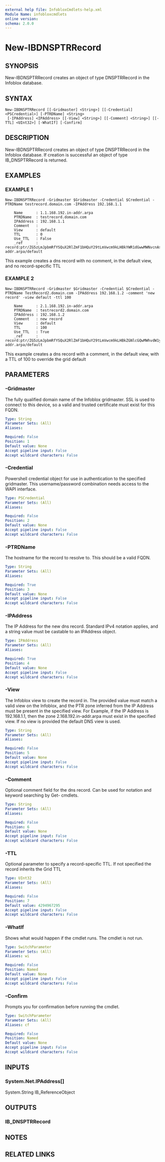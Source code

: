 ```yaml
---
external help file: InfobloxCmdlets-help.xml
Module Name: infobloxcmdlets
online version: 
schema: 2.0.0
---
```


# New-IBDNSPTRRecord

## SYNOPSIS
New-IBDNSPTRRecord creates an object of type DNSPTRRecord in the Infoblox database.

## SYNTAX

```
New-IBDNSPTRRecord [[-Gridmaster] <String>] [[-Credential] <PSCredential>] [-PTRDName] <String>
 [-IPAddress] <IPAddress> [[-View] <String>] [[-Comment] <String>] [[-TTL] <UInt32>] [-WhatIf] [-Confirm]
```

## DESCRIPTION
New-IBDNSPTRRecord creates an object of type DNSPTRRecord in the Infoblox database. 
If creation is successful an object of type IB_DNSPTRRecord is returned.

## EXAMPLES

###  EXAMPLE 1 
```
New-IBDNSPTRRecord -Gridmaster $Gridmaster -Credential $Credential -PTRDName testrecord.domain.com -IPAddress 192.168.1.1

	Name      : 1.1.168.192.in-addr.arpa
	PTRDName  : testrecord.domain.com
	IPAddress : 192.168.1.1
	Comment   :
	View      : default
	TTL       : 0
	Use_TTL   : False
	_ref      : record:ptr/ZG5zLmJpbmRfYSQuX2RlZmF1bHQuY29tLmVwcm9kLHBkYWR1dGwwMWNvcnAsMTAuOTYuMTA1LjE5MQ:1.1.168.192.in-addr.arpa/default
```
This example creates a dns record with no comment, in the default view, and no record-specific TTL

###  EXAMPLE 2 
```
New-IBDNSPTRRecord -Gridmaster $Gridmaster -Credential $Credential -PTRDName TestRecord2.domain.com -IPAddress 192.168.1.2 -comment 'new record' -view default -ttl 100

	Name      : 2.1.168.192.in-addr.arpa
	PTRDName  : testrecord2.domain.com
	IPAddress : 192.168.1.2
	Comment   : new record
	View      : default
	TTL       : 100
	Use_TTL   : True
	_ref      : record:ptr/ZG5zLmJpbmRfYSQuX2RlZmF1bHQuY29tLmVwcm9kLHBkZGNlcGQwMWhvdW1yaWIsMTAuNzUuMTA4LjE4MA:2.1.168.192.in-addr.arpa/default
```

This example creates a dns record with a comment, in the default view, with a TTL of 100 to override the grid default

## PARAMETERS

### -Gridmaster
The fully qualified domain name of the Infoblox gridmaster. 
SSL is used to connect to this device, so a valid and trusted certificate must exist for this FQDN.

```yaml
Type: String
Parameter Sets: (All)
Aliases: 

Required: False
Position: 1
Default value: None
Accept pipeline input: False
Accept wildcard characters: False
```

### -Credential
Powershell credential object for use in authentication to the specified gridmaster. 
This username/password combination needs access to the WAPI interface.

```yaml
Type: PSCredential
Parameter Sets: (All)
Aliases: 

Required: False
Position: 2
Default value: None
Accept pipeline input: False
Accept wildcard characters: False
```

### -PTRDName
The hostname for the record to resolve to. 
This should be a valid FQDN.

```yaml
Type: String
Parameter Sets: (All)
Aliases: 

Required: True
Position: 3
Default value: None
Accept pipeline input: False
Accept wildcard characters: False
```

### -IPAddress
The IP Address for the new dns record. 
Standard IPv4 notation applies, and a string value must be castable to an IPAddress object.

```yaml
Type: IPAddress
Parameter Sets: (All)
Aliases: 

Required: True
Position: 4
Default value: None
Accept pipeline input: False
Accept wildcard characters: False
```

### -View
The Infoblox view to create the record in. 
The provided value must match a valid view on the Infoblox, and the PTR zone inferred from the IP Address must be present in the specified view. 
For Example, if the IP Address is 192.168.1.1, then the zone 2.168.192.in-addr.arpa must exist in the specified view. 
If no view is provided the default DNS view is used.

```yaml
Type: String
Parameter Sets: (All)
Aliases: 

Required: False
Position: 5
Default value: None
Accept pipeline input: False
Accept wildcard characters: False
```

### -Comment
Optional comment field for the dns record. 
Can be used for notation and keyword searching by Get- cmdlets.

```yaml
Type: String
Parameter Sets: (All)
Aliases: 

Required: False
Position: 6
Default value: None
Accept pipeline input: False
Accept wildcard characters: False
```

### -TTL
Optional parameter to specify a record-specific TTL. 
If not specified the record inherits the Grid TTL

```yaml
Type: UInt32
Parameter Sets: (All)
Aliases: 

Required: False
Position: 7
Default value: 4294967295
Accept pipeline input: False
Accept wildcard characters: False
```

### -WhatIf
Shows what would happen if the cmdlet runs.
The cmdlet is not run.

```yaml
Type: SwitchParameter
Parameter Sets: (All)
Aliases: wi

Required: False
Position: Named
Default value: None
Accept pipeline input: False
Accept wildcard characters: False
```

### -Confirm
Prompts you for confirmation before running the cmdlet.

```yaml
Type: SwitchParameter
Parameter Sets: (All)
Aliases: cf

Required: False
Position: Named
Default value: None
Accept pipeline input: False
Accept wildcard characters: False
```

## INPUTS

### System.Net.IPAddress[]
System.String
IB_ReferenceObject

## OUTPUTS

### IB_DNSPTRRecord

## NOTES

## RELATED LINKS

